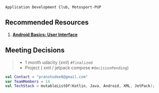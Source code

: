 ``Application Development Club, Motosport-PUP``
## Recommended Resources
1. **[Android Basics: User Interface](https://https://classroom.udacity.com/courses/ud834)** 


## Meeting Decisions 
> * 1 month udacity (xml) `#finalized`
> * Project ( xml / jetpack compose `#decisionPending`)

```kotlin
val Contact = "pranshudee8@gmail.com"
var TeamMembers = 14
val TechStack = mutableListOf(Kotlin, Java, Android, XML, JetPack);

``` 
